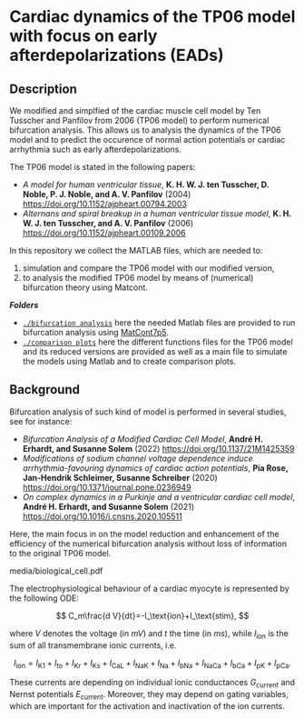 # Cardiac dynamics of the TP06 model with focus on early afterdepolarizations (EADs)

## Description

We modified and simplfied of the cardiac muscle cell model by Ten Tusscher and Panfilov from 2006 (TP06 model) to perform numerical bifurcation analysis. This allows us to analysis the dynamics of the TP06 model and to predict the occurence of normal action potentials or cardiac arrhythmia such as early afterdepolarizations.

The TP06 model  is stated in the following papers:
* _A model for human ventricular tissue_, **K. H. W. J. ten Tusscher, D. Noble, P. J. Noble, and A. V. Panfilov** (2004) https://doi.org/10.1152/ajpheart.00794.2003
* _Alternans and spiral breakup in a human ventricular tissue model_, **K. H. W. J. ten Tusscher, and A. V. Panfilov** (2006) https://doi.org/10.1152/ajpheart.00109.2006

In this repository we collect the MATLAB files, which are needed to:
1) simulation and compare the TP06 model with our modified version,
2) to analysis the modified TP06 model by means of (numerical) bifurcation theory using Matcont.

***Folders***
- [`./bifurcation analysis`](https://github.com/andreerhardt/cardiac-dynamics-of-the-TP06-model-with-focus-on-EADs/tree/main/bifurcation%20analysis) here the needed Matlab files are provided to run bifurcation analysis using [MatCont7p5](
https://sourceforge.net/projects/matcont/files/MatCont/MatCont7p5/).
- [`./comparison plots`](https://github.com/andreerhardt/cardiac-dynamics-of-the-TP06-model-with-focus-on-EADs/tree/main/comparison%20plots) here the different functions files for the TP06 model and its reduced versions are provided as well as a main file to simulate the models using Matlab and to create comparison plots.

## Background

Bifurcation analysis of such kind of model is performed in several studies, see for instance: 
* _Bifurcation Analysis of a Modified Cardiac Cell Model_, **André H. Erhardt, and Susanne Solem** (2022) https://doi.org/10.1137/21M1425359
* _Modifications of sodium channel voltage dependence induce arrhythmia-favouring dynamics of cardiac action potentials_, **Pia Rose, Jan-Hendrik Schleimer, Susanne Schreiber** (2020) https://doi.org/10.1371/journal.pone.0236949
* _On complex dynamics in a Purkinje and a ventricular cardiac cell model_, **André H. Erhardt, and Susanne Solem** (2021) https://doi.org/10.1016/j.cnsns.2020.105511

Here, the main focus in on the model reduction and enhancement of the efficiency of the numerical bifurcation analysis without loss of information to the original TP06 model.


media/biological_cell.pdf

The electrophysiological behaviour of a cardiac myocyte is represented by the following ODE:

$$
	C_m\frac{d V}{dt}=-I_\text{ion}+I_\text{stim},
$$

where $V$ denotes the voltage (in $mV$) and $t$ the time (in $ms$), while $I_\mathrm{ion}$ is the sum of all transmembrane ionic currents, i.e.

$$
I_\text{ion}=I_\text{K1}+I_\text{to}+I_\text{Kr}+I_\text{Ks}+I_\text{CaL}+I_\text{NaK}+I_\text{Na}
+I_\text{bNa}+I_\text{NaCa}+I_\text{bCa}+I_\text{pK}+I_\text{pCa}.
$$

These currents are depending on individual ionic conductances $G_\text{current}$ and Nernst potentials $E_\text{current}$. Moreover, they may depend on gating variables, which are important for the activation and inactivation of the ion currents.
